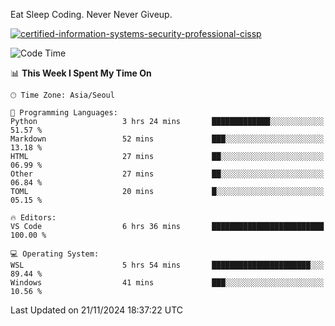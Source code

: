 Eat Sleep Coding.
Never Never Giveup.

[![certified-information-systems-security-professional-cissp](https://user-images.githubusercontent.com/44606727/157613689-acd84ec6-5f8f-4e79-89d9-a8d51f033634.png)](https://www.credly.com/badges/f394a010-85a0-450b-9136-8043af01d71c/public_url)

<!--START_SECTION:waka-->
![Code Time](http://img.shields.io/badge/Code%20Time-3%2C581%20hrs-blue)

📊 **This Week I Spent My Time On** 

```text
🕑︎ Time Zone: Asia/Seoul

💬 Programming Languages: 
Python                   3 hrs 24 mins       █████████████░░░░░░░░░░░░   51.57 % 
Markdown                 52 mins             ███░░░░░░░░░░░░░░░░░░░░░░   13.18 % 
HTML                     27 mins             ██░░░░░░░░░░░░░░░░░░░░░░░   06.99 % 
Other                    27 mins             ██░░░░░░░░░░░░░░░░░░░░░░░   06.84 % 
TOML                     20 mins             █░░░░░░░░░░░░░░░░░░░░░░░░   05.15 % 

🔥 Editors: 
VS Code                  6 hrs 36 mins       █████████████████████████   100.00 % 

💻 Operating System: 
WSL                      5 hrs 54 mins       ██████████████████████░░░   89.44 % 
Windows                  41 mins             ███░░░░░░░░░░░░░░░░░░░░░░   10.56 % 
```


 Last Updated on 21/11/2024 18:37:22 UTC
<!--END_SECTION:waka-->
